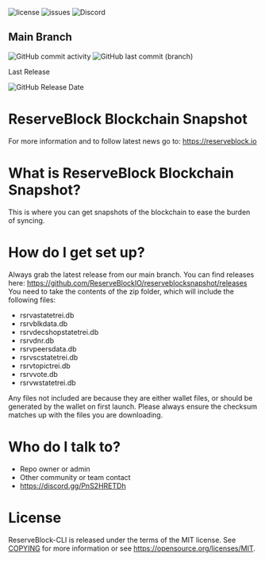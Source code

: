 ![license](https://img.shields.io/github/license/ReserveBlockIO/reserveblocksnapshot)
![issues](https://img.shields.io/github/issues/ReserveBlockIO/reserveblocksnapshot)
![Discord](https://img.shields.io/discord/917499597692211260?label=discord)

##  Main Branch 
![GitHub commit activity](https://img.shields.io/github/commit-activity/m/ReserveBlockIO/reserveblocksnapshot)
![GitHub last commit (branch)](https://img.shields.io/github/last-commit/ReserveBlockIO/reserveblocksnapshot/main)

Last Release

![GitHub Release Date](https://img.shields.io/github/release-date/ReserveBlockIO/reserveblocksnapshot)

# ReserveBlock Blockchain Snapshot
For more information and to follow latest news go to:
https://reserveblock.io

# What is ReserveBlock Blockchain Snapshot?
This is where you can get snapshots of the blockchain to ease the burden of syncing. 

# How do I get set up?

Always grab the latest release from our main branch. You can find releases here: https://github.com/ReserveBlockIO/reserveblocksnapshot/releases
You need to take the contents of the zip folder, which will include the following files:

- rsrvastatetrei.db
- rsrvblkdata.db
- rsrvdecshopstatetrei.db
- rsrvdnr.db
- rsrvpeersdata.db
- rsrvscstatetrei.db
- rsrvtopictrei.db
- rsrvvote.db
- rsrvwstatetrei.db

Any files not included are because they are either wallet files, or should be generated by the wallet on first launch.
Please always ensure the checksum matches up with the files you are downloading.

# Who do I talk to? ###

* Repo owner or admin
* Other community or team contact
* https://discord.gg/PnS2HRETDh

# License

ReserveBlock-CLI is released under the terms of the MIT license. See [COPYING](COPYING) for more
information or see https://opensource.org/licenses/MIT.
